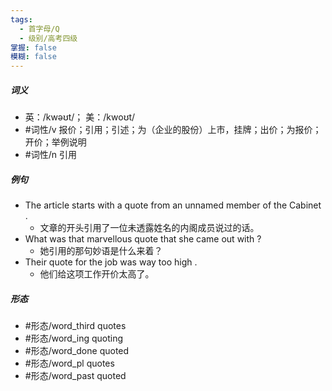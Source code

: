 ```yaml
---
tags:
  - 首字母/Q
  - 级别/高考四级
掌握: false
模糊: false
---
```

##### 词义
- 英：/kwəʊt/； 美：/kwoʊt/
- #词性/v  报价；引用；引述；为（企业的股份）上市，挂牌；出价；为报价；开价；举例说明
- #词性/n  引用
##### 例句
- The article starts with a quote from an unnamed member of the Cabinet .
	- 文章的开头引用了一位未透露姓名的内阁成员说过的话。
- What was that marvellous quote that she came out with ?
	- 她引用的那句妙语是什么来着？
- Their quote for the job was way too high .
	- 他们给这项工作开价太高了。
##### 形态
- #形态/word_third quotes
- #形态/word_ing quoting
- #形态/word_done quoted
- #形态/word_pl quotes
- #形态/word_past quoted
